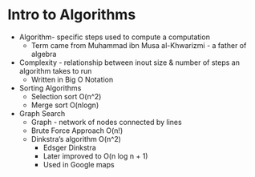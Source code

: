 # Intro to Algorithms

- Algorithm- specific steps used to compute a computation
	- Term came from Muhammad ibn Musa al-Khwarizmi - a father of algebra
- Complexity - relationship between inout size & number of steps an algorithm takes to run
	- Written in Big O Notation 
- Sorting Algorithms
	- Selection sort O(n^2)
	- Merge sort O(nlogn)
- Graph Search
	- Graph - network of nodes connected by lines
	- Brute Force Approach O(n!)
	- Dinkstra’s algorithm O(n^2)
		- Edsger Dinkstra
		- Later improved to O(n log n + 1)
		- Used in Google maps